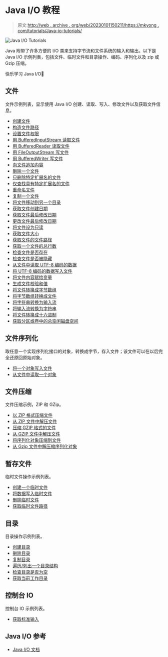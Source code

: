 # Java I/O 教程

> 原文:[http://web . archive . org/web/20230101150211/https://mkyong . com/tutorials/Java-io-tutorials/](http://web.archive.org/web/20230101150211/https://mkyong.com/tutorials/java-io-tutorials/)

![Java I/O Tutorials](../Images/09640e93ce35554309b7ffd4d29311e0.png "java-io-tutorials")

Java 附带了许多方便的 I/O 类来支持字节流和文件系统的输入和输出。以下是 Java I/O 示例列表，包括文件、临时文件和目录操作、编码、序列化以及 zip 或 Gzip 压缩。

快乐学习 Java I/O🙂

## 文件

文件示例列表，显示使用 Java I/O 创建、读取、写入、修改文件以及获取文件信息。

*   [创建文件](http://web.archive.org/web/20221230032434/http://www.mkyong.com/java/how-to-create-a-file-in-java/)
*   [构造文件路径](http://web.archive.org/web/20221230032434/http://www.mkyong.com/java/how-to-construct-a-file-path-in-java/)
*   [设置文件权限](http://web.archive.org/web/20221230032434/http://www.mkyong.com/java/how-to-set-the-file-permission-in-java/)
*   [用 BufferedInputStream 读取文件](http://web.archive.org/web/20221230032434/http://www.mkyong.com/java/how-to-read-file-from-java-bufferedinputstream-example/)
*   [用 BufferedReader 读取文件](http://web.archive.org/web/20221230032434/http://www.mkyong.com/java/how-to-read-file-from-java-bufferedreader-example/)
*   [用 FileOutputStream 写文件](http://web.archive.org/web/20221230032434/http://www.mkyong.com/java/how-to-write-to-file-in-java-fileoutputstream-example/)
*   [用 BufferedWriter 写文件](http://web.archive.org/web/20221230032434/http://www.mkyong.com/java/how-to-write-to-file-in-java-bufferedwriter-example/)
*   [向文件追加内容](http://web.archive.org/web/20221230032434/http://www.mkyong.com/java/how-to-append-content-to-file-in-java/)
*   [删除一个文件](http://web.archive.org/web/20221230032434/http://www.mkyong.com/java/how-to-delete-file-in-java/)
*   [只删除特定扩展名的文件](http://web.archive.org/web/20221230032434/http://www.mkyong.com/java/how-to-delete-files-with-certain-extension-only/)
*   [仅查找具有特定扩展名的文件](http://web.archive.org/web/20221230032434/http://www.mkyong.com/java/how-to-find-files-with-certain-extension-only/)
*   [重命名文件](http://web.archive.org/web/20221230032434/http://www.mkyong.com/java/how-to-rename-file-in-java/)
*   [复制一个文件](http://web.archive.org/web/20221230032434/http://www.mkyong.com/java/how-to-copy-file-in-java/)
*   [将文件移动到另一个目录](http://web.archive.org/web/20221230032434/http://www.mkyong.com/java/how-to-move-file-to-another-directory-in-java/)
*   [获取文件创建日期](http://web.archive.org/web/20221230032434/http://www.mkyong.com/java/how-to-get-the-file-creation-date-in-java/)
*   [获取文件最后修改日期](http://web.archive.org/web/20221230032434/http://www.mkyong.com/java/how-to-get-the-file-last-modified-date-in-java/)
*   [更改文件最后修改日期](http://web.archive.org/web/20221230032434/http://www.mkyong.com/java/how-to-change-the-file-last-modified-date-in-java/)
*   [将文件设为只读](http://web.archive.org/web/20221230032434/http://www.mkyong.com/java/how-to-make-a-file-read-only-in-java/)
*   [获取文件大小](http://web.archive.org/web/20221230032434/http://www.mkyong.com/java/how-to-get-file-size-in-java/)
*   [获取文件的文件路径](http://web.archive.org/web/20221230032434/http://www.mkyong.com/java/how-to-get-the-filepath-of-a-file-in-java/)
*   [获取一个文件的总行数](http://web.archive.org/web/20221230032434/http://www.mkyong.com/java/how-to-get-the-total-number-of-lines-of-a-file-in-java/)
*   [检查文件是否存在](http://web.archive.org/web/20221230032434/http://www.mkyong.com/java/how-to-check-if-a-file-exists-in-java/)
*   [检查文件是否被隐藏](http://web.archive.org/web/20221230032434/http://www.mkyong.com/java/how-to-check-if-a-file-is-hidden-in-java/)
*   [从文件中读取 UTF-8 编码的数据](http://web.archive.org/web/20221230032434/http://www.mkyong.com/java/how-to-read-utf-8-encoded-data-from-a-file-java/)
*   [将 UTF-8 编码的数据写入文件](http://web.archive.org/web/20221230032434/http://www.mkyong.com/java/how-to-write-utf-8-encoded-data-into-a-file-java/)
*   [将文件内容赋给变量](http://web.archive.org/web/20221230032434/http://www.mkyong.com/java/how-to-assign-file-content-into-a-variable-in-java/)
*   [生成文件校验和值](http://web.archive.org/web/20221230032434/http://www.mkyong.com/java/how-to-generate-a-file-checksum-value-in-java/)
*   [将文件转换成字节数组](http://web.archive.org/web/20221230032434/http://www.mkyong.com/java/how-to-convert-file-into-an-array-of-bytes/)
*   [将字节数组转换成文件](http://web.archive.org/web/20221230032434/http://www.mkyong.com/java/how-to-convert-array-of-bytes-into-file/)
*   [将字符串转换为输入流](http://web.archive.org/web/20221230032434/http://www.mkyong.com/java/how-to-convert-string-to-inputstream-in-java/)
*   [将输入流转换为字符串](http://web.archive.org/web/20221230032434/http://www.mkyong.com/java/how-to-convert-inputstream-to-string-in-java/)
*   [将文件转换成十六进制](http://web.archive.org/web/20221230032434/http://www.mkyong.com/java/how-to-convert-file-to-hex-in-java/)
*   [获取分区或卷中的总空闲磁盘空间](http://web.archive.org/web/20221230032434/http://www.mkyong.com/java/how-to-get-free-disk-space-in-java/)

## 文件序列化

取任意一个实现序列化接口的对象，转换成字节，存入文件；该文件可以在以后完全还原回原始对象。

*   [将一个对象写入文件](http://web.archive.org/web/20221230032434/http://www.mkyong.com/java/how-to-write-an-object-to-file-in-java/)
*   [从文件中读取一个对象](http://web.archive.org/web/20221230032434/http://www.mkyong.com/java/how-to-read-an-object-from-file-in-java/)

## 文件压缩

文件压缩示例，ZIP 和 GZip。

*   [以 ZIP 格式压缩文件](http://web.archive.org/web/20221230032434/http://www.mkyong.com/java/how-to-compress-files-in-zip-format/)
*   [从 ZIP 文件中解压文件](http://web.archive.org/web/20221230032434/http://www.mkyong.com/java/how-to-decompress-files-from-a-zip-file/)
*   [压缩 GZIP 格式的文件](http://web.archive.org/web/20221230032434/http://www.mkyong.com/java/how-to-compress-a-file-in-gzip-format/)
*   [从 GZIP 文件中解压文件](http://web.archive.org/web/20221230032434/http://www.mkyong.com/java/how-to-decompress-file-from-gzip-file/)
*   [将序列化对象压缩到文件](http://web.archive.org/web/20221230032434/http://www.mkyong.com/java/how-to-compress-serialized-object-into-file/)
*   [从 Gzip 文件中解压缩序列化对象](http://web.archive.org/web/20221230032434/http://www.mkyong.com/java/how-to-decompress-serialized-object-from-a-gzip-file/)

## 暂存文件

临时文件操作示例列表。

*   [创建一个临时文件](http://web.archive.org/web/20221230032434/http://www.mkyong.com/java/how-to-create-temporary-file-in-java/)
*   [将数据写入临时文件](http://web.archive.org/web/20221230032434/http://www.mkyong.com/java/how-to-write-data-to-temporary-file-in-java/)
*   [删除临时文件](http://web.archive.org/web/20221230032434/http://www.mkyong.com/java/how-to-delete-temporary-file-in-java/)
*   [获取临时文件路径](http://web.archive.org/web/20221230032434/http://www.mkyong.com/java/how-to-get-the-temporary-file-path-in-java/)

## 目录

目录操作示例列表。

*   [创建目录](http://web.archive.org/web/20221230032434/http://www.mkyong.com/java/how-to-create-directory-in-java/)
*   [删除目录](http://web.archive.org/web/20221230032434/http://www.mkyong.com/java/how-to-delete-directory-in-java/)
*   [复制目录](http://web.archive.org/web/20221230032434/http://www.mkyong.com/java/how-to-copy-directory-in-java/)
*   [遍历/列出一个目录结构](http://web.archive.org/web/20221230032434/http://www.mkyong.com/java/how-to-traverse-a-directory-structure-in-java/)
*   [检查目录是否为空](http://web.archive.org/web/20221230032434/http://www.mkyong.com/java/how-to-check-if-directory-is-empty-in-java/)
*   [获取当前工作目录](http://web.archive.org/web/20221230032434/http://www.mkyong.com/java/how-to-get-the-current-working-directory-in-java/)

## 控制台 IO

控制台 IO 示例列表。

*   [获取标准输入](http://web.archive.org/web/20221230032434/http://www.mkyong.com/java/how-to-get-the-standard-input-in-java/)

## Java I/O 参考

*   [Java I/O 文档](http://web.archive.org/web/20221230032434/http://java.sun.com/j2se/1.4.2/docs/api/java/io/package-summary.html)

<input type="hidden" id="mkyong-current-postId" value="5620">